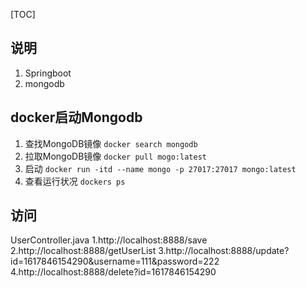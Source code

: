 [TOC]

## 说明

1. Springboot
2. mongodb

## docker启动Mongodb
1. 查找MongoDB镜像
`docker search mongodb`
2. 拉取MongoDB镜像
`docker pull mogo:latest`
3. 启动
`docker run -itd --name mongo -p 27017:27017 mongo:latest`
4. 查看运行状况
`dockers ps`

## 访问
UserController.java
1.http://localhost:8888/save
2.http://localhost:8888/getUserList
3.http://localhost:8888/update?id=1617846154290&username=111&password=222
4.http://localhost:8888/delete?id=1617846154290